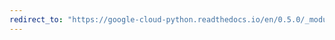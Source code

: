 ```yaml
---
redirect_to: "https://google-cloud-python.readthedocs.io/en/0.5.0/_modules/gcloud/datastore/helpers.html"
---
```

